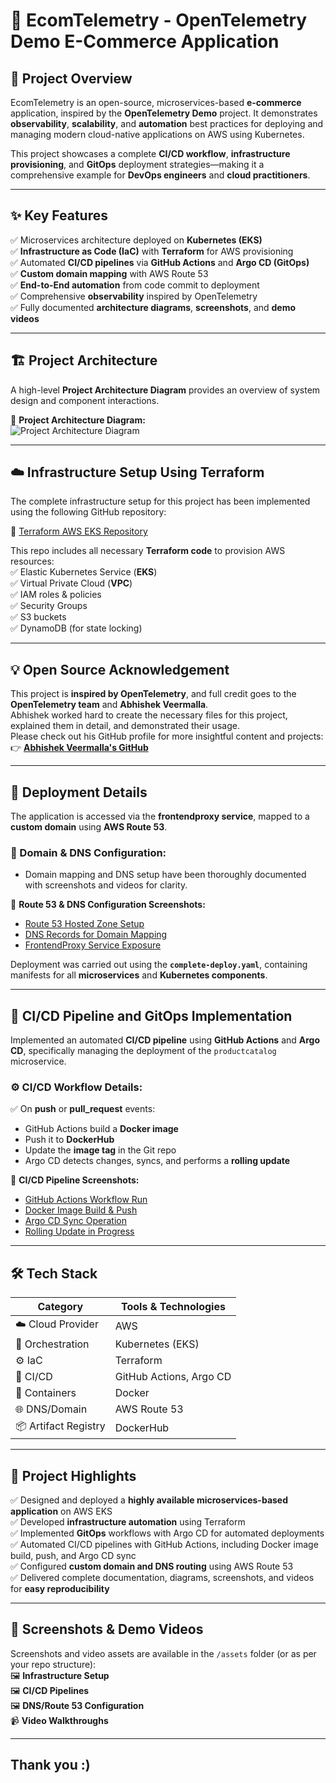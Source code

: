 # 🚀 EcomTelemetry - OpenTelemetry Demo E-Commerce Application

## 📝 Project Overview

EcomTelemetry is an open-source, microservices-based **e-commerce** application, inspired by the **OpenTelemetry Demo** project. It demonstrates **observability**, **scalability**, and **automation** best practices for deploying and managing modern cloud-native applications on AWS using Kubernetes.

This project showcases a complete **CI/CD workflow**, **infrastructure provisioning**, and **GitOps** deployment strategies—making it a comprehensive example for **DevOps engineers** and **cloud practitioners**.

---

## ✨ Key Features

✅ Microservices architecture deployed on **Kubernetes (EKS)**  
✅ **Infrastructure as Code (IaC)** with **Terraform** for AWS provisioning  
✅ Automated **CI/CD pipelines** via **GitHub Actions** and **Argo CD (GitOps)**  
✅ **Custom domain mapping** with AWS Route 53  
✅ **End-to-End automation** from code commit to deployment  
✅ Comprehensive **observability** inspired by OpenTelemetry  
✅ Fully documented **architecture diagrams**, **screenshots**, and **demo videos**

---

## 🏗️ Project Architecture

A high-level **Project Architecture Diagram** provides an overview of system design and component interactions.

📌 **Project Architecture Diagram:**  
![Project Architecture Diagram](./assets/project-architecture.png)

---

## ☁️ Infrastructure Setup Using Terraform

The complete infrastructure setup for this project has been implemented using the following GitHub repository:

🔗 [Terraform AWS EKS Repository](https://github.com/Preetbandgar/EcomTelemetry-App.git)

This repo includes all necessary **Terraform code** to provision AWS resources:  
✅ Elastic Kubernetes Service (**EKS**)  
✅ Virtual Private Cloud (**VPC**)  
✅ IAM roles & policies  
✅ Security Groups  
✅ S3 buckets  
✅ DynamoDB (for state locking)

---

## 💡 Open Source Acknowledgement

This project is **inspired by OpenTelemetry**, and full credit goes to the **OpenTelemetry team** and **Abhishek Veermalla**.  
Abhishek worked hard to create the necessary files for this project, explained them in detail, and demonstrated their usage.  
Please check out his GitHub profile for more insightful content and projects:  
👉 **[Abhishek Veermalla's GitHub](https://github.com/iam-veeramalla)**

---

## 🚀 Deployment Details

The application is accessed via the **frontendproxy service**, mapped to a **custom domain** using **AWS Route 53**.

### 🔧 Domain & DNS Configuration:  
- Domain mapping and DNS setup have been thoroughly documented with screenshots and videos for clarity.

📌 **Route 53 & DNS Configuration Screenshots:**  
- [Route 53 Hosted Zone Setup](./assets/route53-hosted-zone.png)  
- [DNS Records for Domain Mapping](./assets/dns-records.png)  
- [FrontendProxy Service Exposure](./assets/frontendproxy-service.png)

Deployment was carried out using the **`complete-deploy.yaml`**, containing manifests for all **microservices** and **Kubernetes components**.

---

## 🔄 CI/CD Pipeline and GitOps Implementation

Implemented an automated **CI/CD pipeline** using **GitHub Actions** and **Argo CD**, specifically managing the deployment of the `productcatalog` microservice.

### ⚙️ CI/CD Workflow Details:
✅ On **push** or **pull_request** events:  
- GitHub Actions build a **Docker image**  
- Push it to **DockerHub** 
- Update the **image tag** in the Git repo  
- Argo CD detects changes, syncs, and performs a **rolling update**

📌 **CI/CD Pipeline Screenshots:**  
- [GitHub Actions Workflow Run](./assets/github-actions-workflow.png)  
- [Docker Image Build & Push](./assets/docker-image-push.png)  
- [Argo CD Sync Operation](./assets/argo-cd-sync.png)  
- [Rolling Update in Progress](./assets/rolling-update.png)

---

## 🛠️ Tech Stack

| Category                 | Tools & Technologies    |
|--------------------------|------------------------ |
| ☁️ Cloud Provider        | AWS                     |
| 🚢 Orchestration         | Kubernetes (EKS)        |
| ⚙️ IaC                   | Terraform               |
| 🔄 CI/CD                 | GitHub Actions, Argo CD |
| 🐳 Containers            | Docker                  |
| 🌐 DNS/Domain            | AWS Route 53            |
| 📦 Artifact Registry     | DockerHub               |


---

## 🌟 Project Highlights

✅ Designed and deployed a **highly available microservices-based application** on AWS EKS  
✅ Developed **infrastructure automation** using Terraform  
✅ Implemented **GitOps** workflows with Argo CD for automated deployments  
✅ Automated CI/CD pipelines with GitHub Actions, including Docker image build, push, and Argo CD sync  
✅ Configured **custom domain and DNS routing** using AWS Route 53  
✅ Delivered complete documentation, diagrams, screenshots, and videos for **easy reproducibility**

---

## 📸 Screenshots & Demo Videos

Screenshots and video assets are available in the `/assets` folder (or as per your repo structure):  
🖼️ **Infrastructure Setup**  
🖼️ **CI/CD Pipelines**  
🖼️ **DNS/Route 53 Configuration**  
📹 **Video Walkthroughs**

---

##  Thank you :)
